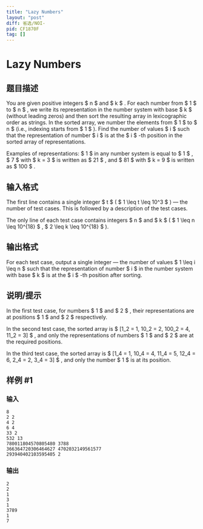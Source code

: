 ```yaml
---
title: "Lazy Numbers"
layout: "post"
diff: 省选/NOI-
pid: CF1870F
tag: []
---
```


# Lazy Numbers

## 题目描述

You are given positive integers $ n $ and $ k $ . For each number from $ 1 $ to $ n $ , we write its representation in the number system with base $ k $ (without leading zeros) and then sort the resulting array in lexicographic order as strings. In the sorted array, we number the elements from $ 1 $ to $ n $ (i.e., indexing starts from $ 1 $ ). Find the number of values $ i $ such that the representation of number $ i $ is at the $ i $ -th position in the sorted array of representations.

Examples of representations: $ 1 $ in any number system is equal to $ 1 $ , $ 7 $ with $ k = 3 $ is written as $ 21 $ , and $ 81 $ with $ k = 9 $ is written as $ 100 $ .

## 输入格式

The first line contains a single integer $ t $ ( $ 1 \leq t \leq 10^3 $ ) — the number of test cases. This is followed by a description of the test cases.

The only line of each test case contains integers $ n $ and $ k $ ( $ 1 \leq n \leq 10^{18} $ , $ 2 \leq k \leq 10^{18} $ ).

## 输出格式

For each test case, output a single integer — the number of values $ 1 \leq i \leq n $ such that the representation of number $ i $ in the number system with base $ k $ is at the $ i $ -th position after sorting.

## 说明/提示

In the first test case, for numbers $ 1 $ and $ 2 $ , their representations are at positions $ 1 $ and $ 2 $ respectively.

In the second test case, the sorted array is $ [1_2 = 1, 10_2 = 2, 100_2 = 4, 11_2 = 3] $ , and only the representations of numbers $ 1 $ and $ 2 $ are at the required positions.

In the third test case, the sorted array is $ [1_4 = 1, 10_4 = 4, 11_4 = 5, 12_4 = 6, 2_4 = 2, 3_4 = 3] $ , and only the number $ 1 $ is at its position.

## 样例 #1

### 输入

```
8
2 2
4 2
6 4
33 2
532 13
780011804570805480 3788
366364720306464627 4702032149561577
293940402103595405 2
```

### 输出

```
2
2
1
3
1
3789
1
7
```

